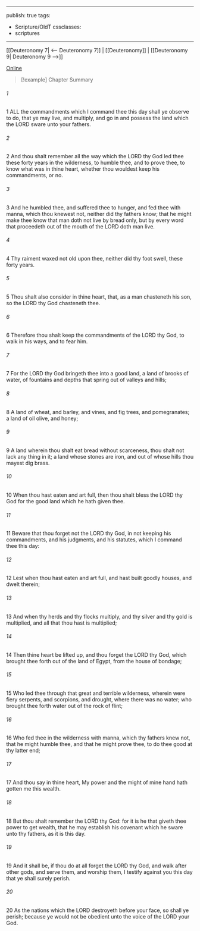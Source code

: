 

---
publish: true
tags:
  - Scripture/OldT
cssclasses:
  - scriptures
---
[[Deuteronomy 7| <-- Deuteronomy 7]] | [[Deuteronomy]] | [[Deuteronomy 9| Deuteronomy 9 -->]]

[Online](https://churchofjesuschrist.org/study/scriptures/ot/deut/8?lang=eng)

>[!example] Chapter Summary
>
###### 1
1 ALL the commandments which I command thee this day shall ye observe to do, that ye may live, and multiply, and go in and possess the land which the LORD sware unto your fathers.
###### 2
2 And thou shalt remember all the way which the LORD thy God led thee these forty years in the wilderness, to humble thee, and to prove thee, to know what was in thine heart, whether thou wouldest keep his commandments, or no.
###### 3
3 And he humbled thee, and suffered thee to hunger, and fed thee with manna, which thou knewest not, neither did thy fathers know; that he might make thee know that man doth not live by bread only, but by every word that proceedeth out of the mouth of the LORD doth man live.
###### 4
4 Thy raiment waxed not old upon thee, neither did thy foot swell, these forty years.
###### 5
5 Thou shalt also consider in thine heart, that, as a man chasteneth his son, so the LORD thy God chasteneth thee.
###### 6
6 Therefore thou shalt keep the commandments of the LORD thy God, to walk in his ways, and to fear him.
###### 7
7 For the LORD thy God bringeth thee into a good land, a land of brooks of water, of fountains and depths that spring out of valleys and hills;
###### 8
8 A land of wheat, and barley, and vines, and fig trees, and pomegranates; a land of oil olive, and honey;
###### 9
9 A land wherein thou shalt eat bread without scarceness, thou shalt not lack any thing in it; a land whose stones are iron, and out of whose hills thou mayest dig brass.
###### 10
10 When thou hast eaten and art full, then thou shalt bless the LORD thy God for the good land which he hath given thee.
###### 11
11 Beware that thou forget not the LORD thy God, in not keeping his commandments, and his judgments, and his statutes, which I command thee this day:
###### 12
12 Lest when thou hast eaten and art full, and hast built goodly houses, and dwelt therein;
###### 13
13 And when thy herds and thy flocks multiply, and thy silver and thy gold is multiplied, and all that thou hast is multiplied;
###### 14
14 Then thine heart be lifted up, and thou forget the LORD thy God, which brought thee forth out of the land of Egypt, from the house of bondage;
###### 15
15 Who led thee through that great and terrible wilderness, wherein were fiery serpents, and scorpions, and drought, where there was no water; who brought thee forth water out of the rock of flint;
###### 16
16 Who fed thee in the wilderness with manna, which thy fathers knew not, that he might humble thee, and that he might prove thee, to do thee good at thy latter end;
###### 17
17 And thou say in thine heart, My power and the might of mine hand hath gotten me this wealth.
###### 18
18 But thou shalt remember the LORD thy God: for it is he that giveth thee power to get wealth, that he may establish his covenant which he sware unto thy fathers, as it is this day.
###### 19
19 And it shall be, if thou do at all forget the LORD thy God, and walk after other gods, and serve them, and worship them, I testify against you this day that ye shall surely perish.
###### 20
20 As the nations which the LORD destroyeth before your face, so shall ye perish; because ye would not be obedient unto the voice of the LORD your God.



